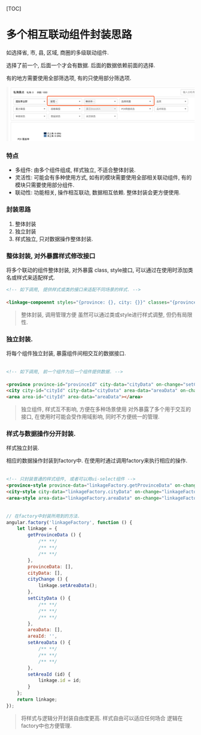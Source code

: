 [TOC]

# 多个相互联动组件封装思路

如选择省, 市, 县, 区域, 商圈的多级联动组件.

选择了前一个, 后面一个才会有数据. 后面的数据依赖前面的选择.

有的地方需要使用全部筛选项, 有的只使用部分筛选项.

![城市组件](image/城市联动组件.png)

### 特点

- 多组件: 由多个组件组成, 样式独立, 不适合整体封装.
- 灵活性: 可能会有多种使用方式, 如有的模块需要使用全部相关联动组件, 有的模块只需要使用部分组件.
- 联动性: 功能相关, 操作相互联动, 数据相互依赖. 整体封装会更方便使用.

### 封装思路

1. 整体封装
2. 独立封装
3. 样式独立, 只对数据操作整体封装.

### 整体封装, 对外暴露样式修改接口

将多个联动的组件整体封装, 对外暴露 class, style接口, 可以通过在使用时添加类名或样式来适配样式.

```html
<!-- 如下调用, 提供样式或类的接口来适配不同场景的样式. -->

<linkage-compoennt styles="{province: {}, city: {}}" classes="{province: [], city: []}" city-id="cityId" on-change="change()"></linkage-compoennt>

```

> 整体封装, 调用管理方便
> 虽然可以通过类或style进行样式调整, 但仍有局限性.

### 独立封装.

将每个组件独立封装, 暴露组件间相交互的数据接口.

```html

<!-- 如下调用, 前一个组件为后一个组件提供数据. -->

<province province-id="provinceId" city-data="cityData" on-change="setCity()"></province> 
<city city-id="cityId" city-data="cityData" area-data="areaData" on-change="setArea()"></city>
<area area-id="cityId" area-data="areaData"></area>

```

> 独立组件, 样式互不影响, 方便在多种场景使用
> 对外暴露了多个用于交互的接口, 在使用时可能会受作用域影响, 同时不方便统一的管理.

### 样式与数据操作分开封装.

样式独立封装. 

相应的数据操作封装到factory中. 在使用时通过调用factory来执行相应的操作. 

```html

<!-- 只封装普通的样式组件, 或者可以用ui-select组件 -->
<province-style province-data="linkageFactory.getProvinceData" on-change="linkageFactory.setCityData()"></province-style> 
<city-style city-data="linkageFactory.cityData" on-change="linkageFactory.setAreaData()"></city-style>
<area-style area-data="linkageFactory.areaData" on-change="linkageFactory.setAreaId()"></area-style>

```

```javascript

// 在factory中封装所用到的方法.
angular.factory('linkageFactory', function () {
    let linkage = {
        getProvinceData () {
            /** **/
            /** **/
            /** **/
        },
        provinceData: [],
        cityData: [],
        cityChange () {
            linkage.setAreaData();
        },
        setCityData () {
            /** **/
            /** **/
            /** **/
        },
        areaData: [],
        areaId: '',
        setAreaData () {
            /** **/
            /** **/
            /** **/
        },
        setAreaId (id) {
			linkage.id = id;
    	}
    };
    return linkage;
});

```

> 将样式与逻辑分开封装自由度更高. 
> 样式自由可以适应任何场合
> 逻辑在factory中也方便管理.
